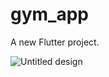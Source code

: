 # gym_app

A new Flutter project.

![Untitled design](https://github.com/Shahikjahan100/GYM/assets/139509529/814d24e0-d1e0-4251-94e4-9e69ce897ca8)
